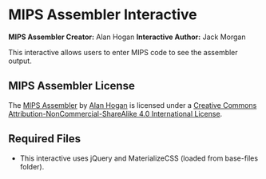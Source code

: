 # MIPS Assembler Interactive

**MIPS Assembler Creator:** Alan Hogan
**Interactive Author:** Jack Morgan

This interactive allows users to enter MIPS code to see the assembler output.

## MIPS Assembler License

The [MIPS Assembler](https://github.com/alanhogan/online-mips-assembler) by [Alan Hogan](http://alanhogan.com/) is licensed under a [Creative Commons Attribution-NonCommercial-ShareAlike 4.0 International License](http://creativecommons.org/licenses/by-nc-sa/4.0/).


## Required Files

- This interactive uses jQuery and MaterializeCSS (loaded from base-files folder).
